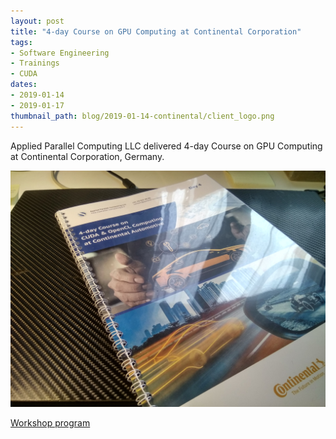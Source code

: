 ```yaml
---
layout: post
title: "4-day Course on GPU Computing at Continental Corporation"
tags:
- Software Engineering
- Trainings
- CUDA
dates:
- 2019-01-14
- 2019-01-17
thumbnail_path: blog/2019-01-14-continental/client_logo.png
---
```


Applied Parallel Computing LLC delivered 4-day Course on GPU Computing at Continental Corporation, Germany.

![alt text](\assets\img\blog\2019-01-14-continental\IMG_20190212_135108_HDR.jpg "Logo Title Text 1")

[Workshop program](\assets\img\blog\2019-01-14-continental\program.pdf)
